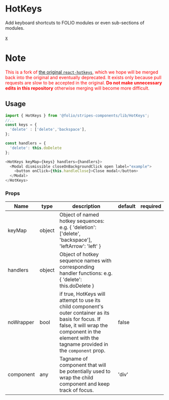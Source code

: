 # HotKeys
 Add keyboard shortcuts to FOLIO modules or even sub-sections of modules.

[x](http://github.com/Chrisui/react-hotkeys)

# Note

<font color="red">

This is a fork of [the original `react-hotkeys`](http://github.com/Chrisui/react-hotkeys), which we hope will be merged back into the original and eventually deprecated. It exists only because pull requests are slow to be accepted in the original. **Do not make unnecessary edits in this repository** otherwise merging will become more difficult.
</font>

## Usage
<!--#### Method 1: JSX component-->


```js
import { HotKeys } from '@folio/stripes-components/lib/HotKeys';
//..
const keys = { 
  'delete' : ['delete','backspace'],
};

const handlers = {
  'delete': this.doDelete
};

<HotKeys keyMap={keys} handlers={handlers}>
  <Modal dismissible closeOnBackgroundClick open label="example">
    <button onClick={this.handleClose}>Close modal</button>
  </Modal>
</HotKeys>
```

<!--#### Method 2: High-Order Component
Components can be wrapped to give them the necessary props/functionality to respond to keyboard shortcuts.

```js
import { HotKeysHOC } from '@folio/stripes-components/lib/HotKeys';

class MyComponent extends React.Component {
  // typical component internals... constructor(), render(), etc.  
}

// wrap component with HOC...
export default HotKeysHOC(MyComponent);
```
You can then use the component as normal, supplying appropriate `keyMap` and `handlers` props.

```js
const keys = { 
  'delete' : ['delete','backspace'],
};

const handlers = {
  'delete': this.doDelete
};

<MyComponent keyMap={keys} handlers={handlers} />
```-->


### Props
Name | type | description | default | required
--- | --- | --- | --- | ---
keyMap | object | Object of named hotkey sequences: e.g. { 'deletion': ['delete', 'backspace'], 'leftArrow': 'left' } | |
handlers | object | Object of hotkey sequence names with corresponding handler functions: e.g. { 'delete': this.doDelete }| |
noWrapper | bool | if true, HotKeys will attempt to use its child component's outer container as its basis for focus. If false, it will wrap the component in the element with the tagname provided in the `component` prop. | false |
component | any | Tagname of component that will be potentially used to wrap the child component and keep track of focus. | 'div' |
